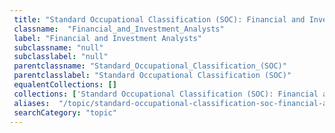 ```yaml
--- 
 title: "Standard Occupational Classification (SOC): Financial and Investment Analysts" 
 classname:  "Financial_and_Investment_Analysts" 
 label: "Financial and Investment Analysts" 
 subclassname: "null" 
 subclasslabel: "null" 
 parentclassname: "Standard_Occupational_Classification_(SOC)" 
 parentclasslabel: "Standard Occupational Classification (SOC)" 
 equalentCollections: [] 
 collections: ['Standard Occupational Classification (SOC): Financial and Investment Analysts']
 aliases:  "/topic/standard-occupational-classification-soc-financial-and-investment-analysts"  
 searchCategory: "topic" 
---
```

